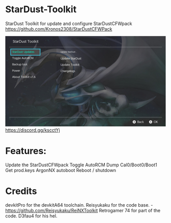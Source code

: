 # StarDust-Toolkit
StarDust Toolkit for update and configure StarDustCFWpack
https://github.com/Kronos2308/StarDustCFWPack

![alt text](Stardust-Toolkit.jpg)
https://discord.gg/kscctYj


# Features:
Update the StarDustCFWpack
Toggle AutoRCM
Dump Cal0/Boot0/Boot1
Get prod.keys
ArgonNX autoboot
Reboot / shutdown

# Credits
devkitPro for the devkitA64 toolchain.
Reisyukaku for the code base. - https://github.com/Reisyukaku/ReiNXToolkit
Retrogamer 74 for part of the code.
D3fau4 for his hel.
